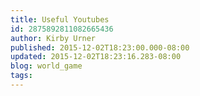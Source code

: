 ```yaml
---
title: Useful Youtubes
id: 2875892811082665436
author: Kirby Urner
published: 2015-12-02T18:23:00.000-08:00
updated: 2015-12-02T18:23:16.283-08:00
blog: world_game
tags: 
---
```



